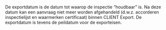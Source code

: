 De exportdatum is de datum tot waarop de inspectie “houdbaar” is. Na deze datum kan een aanvraag niet meer worden afgehandeld (d.w.z. accorderen inspectielijst en waarmerken certificaat) binnen CLIENT Export. De exportdatum is tevens de peildatum voor de exporteisen.